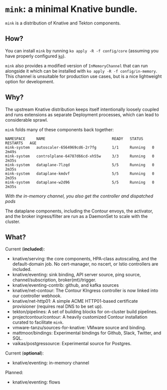 # `mink`: a minimal Knative bundle.

`mink` is a distribution of Knative and Tekton components.

## How?

You can install `mink` by running `ko apply -R -f config/core` (assuming you
have properly configured [`ko`](https://github.com/google/ko)).

`mink` also provides a modified version of `InMemoryChannel` that can run
alongside it which can be installed with `ko apply -R -f config/in-memory`. This
channel is unsuitable for production use cases, but is a nice lightweight option
for development.

## Why?

The upstream Knative distribution keeps itself intentionally loosely coupled and
runs extensions as separate Deployment processes, which can lead to considerable
sprawl.

`mink` folds many of these components back together:

```
NAMESPACE     NAME                              READY   STATUS    RESTARTS   AGE
mink-system   autoscaler-6564969cd6-2r7fg       1/1     Running   0          2m49s
mink-system   controlplane-64787d66cd-xh55w     3/3     Running   0          2m35s
mink-system   dataplane-7lzqd                   5/5     Running   0          2m35s
mink-system   dataplane-kmdvf                   5/5     Running   0          2m35s
mink-system   dataplane-w2d96                   5/5     Running   0          2m35s
```

_With the in-memory channel, you also get the controller and dispatched pods_

The dataplane components, including the Contour envoys, the activator, and the
broker ingress/filter are run as a DaemonSet to scale with the cluster.

## What?

Current (**included**):

- knative/serving: the core components, HPA-class autoscaling, and the
  default-domain job. No cert-manager, no nscert, or Istio controllers are
  included.
- knative/eventing: sink binding, API server source, ping source,
  channel/subscription, broker(mt)/trigger.
- knative/eventing-contrib: github, and kafka sources
- knative/net-contour: The Contour KIngress controller is now linked into our
  controller webhook.
- knative/net-http01: A simple ACME HTTP01-based certificate provisioner
  (requires real DNS to be set up).
- tekton/pipelines: A set of building blocks for on-cluster build pipelines.
- projectcontour/contour: A heavily customized Contour installation curated to
  facilitate `mink`.
- vmware-tanzu/sources-for-knative: VMware source and binding.
- mattmoor/bindings: Experimental bindings for Github, Slack, Twitter, and SQL.
- vaikas/postgressource: Experimental source for Postgres.

Current (**optional**):

- knative/eventing: in-memory channel

Planned:

- knative/eventing: flows
